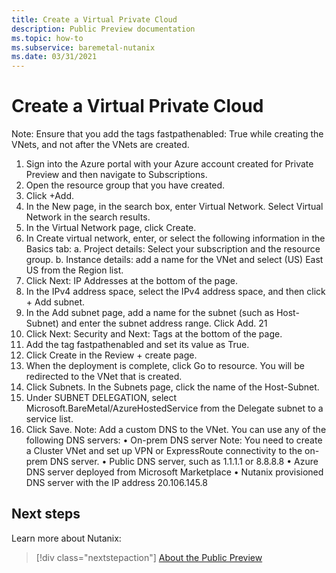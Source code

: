 ```yaml
---
title: Create a Virtual Private Cloud
description: Public Preview documentation
ms.topic: how-to
ms.subservice: baremetal-nutanix
ms.date: 03/31/2021
---
```


# Create a Virtual Private Cloud

Note: Ensure that you add the tags fastpathenabled: True while creating the VNets, and not 
after the VNets are created.
1. Sign into the Azure portal with your Azure account created for Private Preview and then 
navigate to Subscriptions.
2. Open the resource group that you have created.
3. Click +Add.
4. In the New page, in the search box, enter Virtual Network. Select Virtual Network in the 
search results.
5. In the Virtual Network page, click Create.
6. In Create virtual network, enter, or select the following information in the Basics tab:
a. Project details: Select your subscription and the resource group.
b. Instance details: add a name for the VNet and select (US) East US from the 
Region list.
7. Click Next: IP Addresses at the bottom of the page.
8. In the IPv4 address space, select the IPv4 address space, and then click + Add 
subnet.
9. In the Add subnet page, add a name for the subnet (such as Host-Subnet) and enter 
the subnet address range. Click Add.
21
10. Click Next: Security and Next: Tags at the bottom of the page.
11. Add the tag fastpathenabled and set its value as True.
12. Click Create in the Review + create page.
13. When the deployment is complete, click Go to resource. You will be redirected to the 
VNet that is created.
14. Click Subnets. In the Subnets page, click the name of the Host-Subnet.
15. Under SUBNET DELEGATION, select Microsoft.BareMetal/AzureHostedService from 
the Delegate subnet to a service list.
16. Click Save.
Note: Add a custom DNS to the VNet. You can use any of the following DNS servers:
• On-prem DNS server
Note: You need to create a Cluster VNet and set up VPN or ExpressRoute 
connectivity to the on-prem DNS server.
• Public DNS server, such as 1.1.1.1 or 8.8.8.8
• Azure DNS server deployed from Microsoft Marketplace
• Nutanix provisioned DNS server with the IP address 20.106.145.8

## Next steps

Learn more about Nutanix:

> [!div class="nextstepaction"]
> [About the Public Preview](about-the-public-preview.md)
